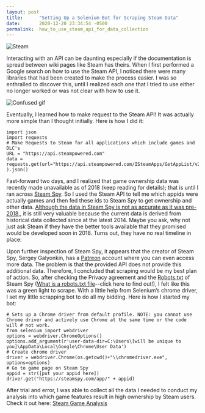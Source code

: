```yaml
---
layout: post
title:      "Setting Up a Selenium Bot for Scraping Steam Data"
date:       2020-12-20 23:34:54 -0500
permalink:  how_to_use_steam_api_for_data_collection
---
```



![Steam](https://assets.vg247.com/current//2018/06/steam-logo1-600x337.jpg)

Interacting with an API can be daunting especially if the documentation is spread between wiki pages like Steam has theirs. When I first performed a Google search on how to use the Steam API, I noticed there were many libraries that had been created to make the process easier. I was so enthralled to discover this, until I realized each one that I tried to use either no longer worked or was not clear with how to use it. 

![Confused gif](https://media.giphy.com/media/glmRyiSI3v5E4/giphy-downsized-large.gif)


Eventually, I learned how to make request to the Steam API! It was actually more simple than I thought initially. Here is how I did it:

```
import json
import requests
# Make Requests to Steam for all applications which include games and DLC's
URL = "https://api.steampowered.com"
data = requests.get(url="https://api.steampowered.com/ISteamApps/GetAppList/v2", ).json()
```

Fast-forward two days, and I realized that game ownership data was recently made unavailable as of 2018 (keep reading for details); that is until I ran across [Steam Spy]( https://steamspy.com/). So I used the Steam API to tell me which appids were actually games and then fed these ids to Steam Spy to get ownership and other data. [Although the data in Steam Spy is not as accurate as it was pre-2018,](https://www.polygon.com/2018/6/30/17521296/valve-steam-spy-replacement-tools-metrics), it is still very valuable because the current data is derived from historical data collected since at the latest 2014. Maybe you ask, why not just ask Steam if they have the better tools available that they promised would be developed soon in 2018. Turns out, they have no real timeline in place:
 
Upon further inspection of Steam Spy, it appears that the creator of Steam Spy, Sergey Galyonkin, has a [Patreon]( https://www.patreon.com/steamspy) account where you can even access more data. The problem is that the provided API does not provide this additional data. Therefore, I concluded that scraping would be my best plan of action. So, after checking the Privacy agreement and the [Robots.txt](https://steamspy.com/robots.txt) of Steam Spy ([What is a robots.txt file](https://moz.com/learn/seo/robotstxt)--click here to find out!), I felt like this was a green light to scrape. With a little help from Selenium’s chrome driver, I set my little scrapping bot to do all my bidding.
Here is how I started my bot:

```
# Sets up a Chrome driver from default profile. NOTE: you cannot use Chrome driver and actively use Chrome at the same time or the code will # not work.
from selenium import webdriver
options = webdriver.ChromeOptions()
options.add_argument(r'user-data-dir=C:\Users\[will be unique to you]\AppData\Local\Google\Chrome\User Data')
# Create chrome driver
driver = webdriver.Chrome(os.getcwd()+"\\chromedriver.exe", options=options)
# Go to game page on Steam Spy
appid = str([put your appid here])
driver.get("https://steamspy.com/app/" + appid)
```

After trial and error, I was able to collect all the data I needed to conduct my analysis into which game features result in high ownership by Steam users. Check it out here: [Steam Game Analysis]( https://github.com/JohnPaulHernandezAlcala/steam-games/blob/main/README.md)

